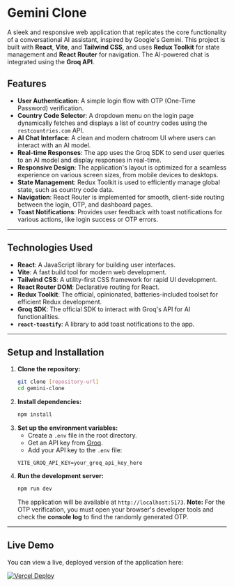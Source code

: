 # Gemini Clone

A sleek and responsive web application that replicates the core functionality of a conversational AI assistant, inspired by Google's Gemini. This project is built with **React**, **Vite**, and **Tailwind CSS**, and uses **Redux Toolkit** for state management and **React Router** for navigation. The AI-powered chat is integrated using the **Groq API**.

## Features

* **User Authentication**: A simple login flow with OTP (One-Time Password) verification.
* **Country Code Selector**: A dropdown menu on the login page dynamically fetches and displays a list of country codes using the `restcountries.com` API.
* **AI Chat Interface**: A clean and modern chatroom UI where users can interact with an AI model.
* **Real-time Responses**: The app uses the Groq SDK to send user queries to an AI model and display responses in real-time.
* **Responsive Design**: The application's layout is optimized for a seamless experience on various screen sizes, from mobile devices to desktops.
* **State Management**: Redux Toolkit is used to efficiently manage global state, such as country code data.
* **Navigation**: React Router is implemented for smooth, client-side routing between the login, OTP, and dashboard pages.
* **Toast Notifications**: Provides user feedback with toast notifications for various actions, like login success or OTP errors.

---

## Technologies Used

* **React**: A JavaScript library for building user interfaces.
* **Vite**: A fast build tool for modern web development.
* **Tailwind CSS**: A utility-first CSS framework for rapid UI development.
* **React Router DOM**: Declarative routing for React.
* **Redux Toolkit**: The official, opinionated, batteries-included toolset for efficient Redux development.
* **Groq SDK**: The official SDK to interact with Groq's API for AI functionalities.
* **`react-toastify`**: A library to add toast notifications to the app.

---


## Setup and Installation

1.  **Clone the repository:**
    ```bash
    git clone [repository-url]
    cd gemini-clone
    ```
2.  **Install dependencies:**
    ```bash
    npm install
    ```
3.  **Set up the environment variables:**
    * Create a `.env` file in the root directory.
    * Get an API key from [Groq](https://groq.com/).
    * Add your API key to the `.env` file:
    ```
    VITE_GROQ_API_KEY=your_groq_api_key_here
    ```
4.  **Run the development server:**
    ```bash
    npm run dev
    ```
    The application will be available at `http://localhost:5173`.
**Note:** For the OTP verification, you must open your browser's developer tools and check the **console log** to find the randomly generated OTP.
---

## Live Demo

You can view a live, deployed version of the application here:

[![Vercel Deploy](https://vercel.com/button)](https://gemini-clone-kohl-seven.vercel.app/)